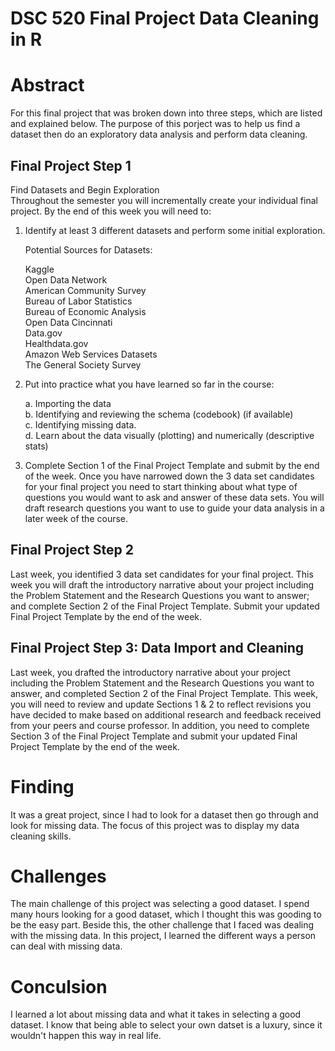# DSC 520 Final Project Data Cleaning in R

# Abstract
For this final project that was broken down into three steps, which are listed and explained below. The purpose of this porject was to help us find a dataset then do an exploratory data analysis and perform data cleaning.

## Final Project Step 1
Find Datasets and Begin Exploration  
Throughout the semester you will incrementally create your individual final project. By the end of this week you will need to:  

1.  Identify at least 3 different datasets and perform some initial exploration.

    Potential Sources for Datasets:

    Kaggle     
    Open Data Network    
    American Community Survey     
    Bureau of Labor Statistics     
    Bureau of Economic Analysis     
    Open Data Cincinnati     
    Data.gov     
    Healthdata.gov     
    Amazon Web Services Datasets     
    The General Society Survey  
   
2. Put into practice what you have learned so far in the course:   

   a. Importing the data  
   b. Identifying and reviewing the schema (codebook) (if available)  
   c. Identifying missing data.  
   d. Learn about the data visually (plotting) and numerically (descriptive stats)  

3.  Complete Section 1 of the Final Project Template and submit by the end of the week.  Once you have narrowed down the 3 data set candidates for your final project you need to start thinking about what type of questions you would want to ask and answer of these data sets.  You will draft research questions you want to use to guide your data analysis in a later week of the course.   

## Final Project Step 2  
Last week, you identified 3 data set candidates for your final project. This week you will draft the introductory narrative about your project including the Problem Statement and the Research Questions you want to answer; and complete Section 2 of the Final Project Template. Submit your updated Final Project Template by the end of the week.   

## Final Project Step 3: Data Import and Cleaning  

Last week, you drafted the introductory narrative about your project including the Problem Statement and the Research Questions you want to answer, and completed Section 2 of the Final Project Template. This week, you will need to review and update Sections 1 & 2 to reflect revisions you have decided to make based on additional research and feedback received from your peers and course professor. In addition, you need to complete Section 3 of the Final Project Template and submit your updated Final Project Template by the end of the week.

# Finding
It was a great project, since I had to look for a dataset then go through and look for missing data. The focus of this project was to display my data cleaning skills.

# Challenges
The main challenge of this project was selecting a good dataset. I spend many hours looking for a good dataset, which I thought this was gooding to be the easy part. Beside this, the other challenge that I faced was dealing with the missing data. In this project, I learned the different ways a person can deal with missing data.

# Conculsion
I learned a lot about missing data and what it takes in selecting a good dataset. I know that being able to select your own datset is a luxury, since it wouldn't  happen this way in real life. 
